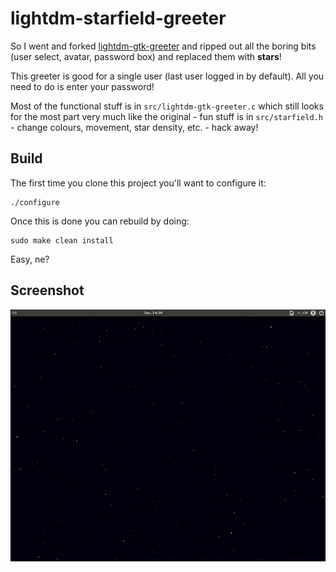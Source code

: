 lightdm-starfield-greeter
=========================

So I went and forked [lightdm-gtk-greeter](https://launchpad.net/lightdm-gtk-greeter/) and ripped out all
the boring bits (user select, avatar, password box) and replaced them with **stars**!

This greeter is good for a single user (last user logged in by default). All you need to do is enter your password!

Most of the functional stuff is in ``src/lightdm-gtk-greeter.c`` which still looks for the most part very much like
the original - fun stuff is in ``src/starfield.h`` - change colours, movement, star density, etc. - hack away!

Build
-----

The first time you clone this project you'll want to configure it:

    ./configure

Once this is done you can rebuild by doing:

    sudo make clean install

Easy, ne?

Screenshot
----------

![screenshot](screenshot.png)